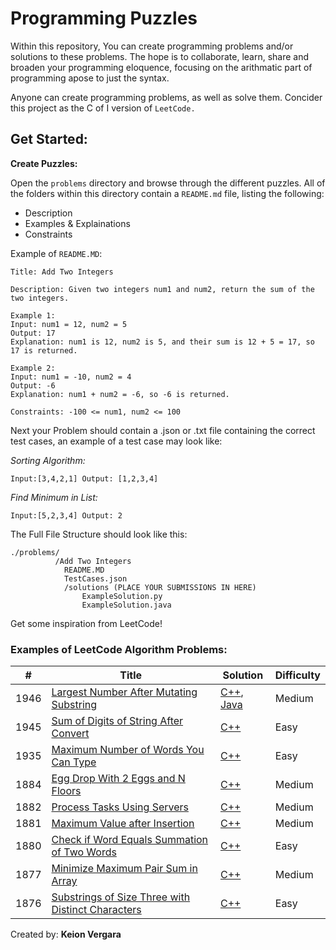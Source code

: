 
Programming Puzzles
========
Within this repository, You can create programming problems and/or solutions to these problems. The hope is to collaborate, learn, share and broaden your programming eloquence, focusing on the arithmatic part of programming apose to just the syntax. 

Anyone can create programming problems, as well as solve them. Concider this project as the C of I version of `LeetCode.` 

## Get Started:
<b>Create Puzzles:</b>

Open the `problems` directory and browse through the different puzzles.
All of the folders within this directory contain a `README.md` file, listing the following:
-   Description 
-   Examples & Explainations
-   Constraints

Example of `README.MD`:

    Title: Add Two Integers

    Description: Given two integers num1 and num2, return the sum of the two integers.
    
    Example 1:
    Input: num1 = 12, num2 = 5
    Output: 17
    Explanation: num1 is 12, num2 is 5, and their sum is 12 + 5 = 17, so 17 is returned.
    
    Example 2:
    Input: num1 = -10, num2 = 4
    Output: -6
    Explanation: num1 + num2 = -6, so -6 is returned.

    Constraints: -100 <= num1, num2 <= 100


Next your Problem should contain a .json or .txt file containing the correct test cases, an example of a test case may look like:

<i>Sorting Algorithm:</i>
    
    Input:[3,4,2,1] Output: [1,2,3,4]

<i>Find Minimum in List:</i>
    
    Input:[5,2,3,4] Output: 2

The Full File Structure should look like this:

    ./problems/
              /Add Two Integers
                README.MD
                TestCases.json
                /solutions (PLACE YOUR SUBMISSIONS IN HERE)
                    ExampleSolution.py
                    ExampleSolution.java




Get some inspiration from LeetCode!
### Examples of LeetCode Algorithm Problems:
| # | Title | Solution | Difficulty |
|---| ----- | -------- | ---------- |
|1946|[Largest Number After Mutating Substring](https://leetcode.com/problems/largest-number-after-mutating-substring/) | [C++](./algorithms/cpp/largestNumberAfterMutatingSubstring/LargestNumberAfterMutatingSubstring.cpp), [Java](./algorithms/java/src/LargestNumberAfterMutatingSubtring/largestNumberAfterMutatingSubstring.java)|Medium|
|1945|[Sum of Digits of String After Convert](https://leetcode.com/problems/sum-of-digits-of-string-after-convert/) | [C++](./algorithms/cpp/leetcode/sumOfDigitsOfStringAfterConvert/SumOfDigitsOfStringAfterConvert.cpp)|Easy|
|1935|[Maximum Number of Words You Can Type](https://leetcode.com/problems/maximum-number-of-words-you-can-type/) | [C++](./algorithms/cpp/maximumNumberOfWordsYouCanType/MaximumNumberOfWordsYouCanType.cpp)|Easy|
|1884|[Egg Drop With 2 Eggs and N Floors](https://leetcode.com/problems/egg-drop-with-2-eggs-and-n-floors/) | [C++](./algorithms/cpp/eggDropWith2EggsAndNFloors/EggDropWith2EggsAndNFloors.cpp)|Medium|
|1882|[Process Tasks Using Servers](https://leetcode.com/problems/process-tasks-using-servers/) | [C++](./algorithms/cpp/processTasksUsingServers/ProcessTasksUsingServers.cpp)|Medium|
|1881|[Maximum Value after Insertion](https://leetcode.com/problems/maximum-value-after-insertion/) | [C++](./algorithms/cpp/maximumValueAfterInsertion/MaximumValueAfterInsertion.cpp)|Medium|
|1880|[Check if Word Equals Summation of Two Words](https://leetcode.com/problems/check-if-word-equals-summation-of-two-words/) | [C++](./algorithms/cpp/checkIfWordEqualsSummationOfTwoWords/CheckIfWordEqualsSummationOfTwoWords.cpp)|Easy|
|1877|[Minimize Maximum Pair Sum in Array](https://leetcode.com/problems/minimize-maximum-pair-sum-in-array/) | [C++](./algorithms/cpp/minimizeMaximumPairSumInArray/MinimizeMaximumPairSumInArray.cpp)|Medium|
|1876|[Substrings of Size Three with Distinct Characters](https://leetcode.com/problems/substrings-of-size-three-with-distinct-characters/submissions/) | [C++](./algorithms/cpp/substringsOfSizeThreeWithDistinctCharacters/SubstringsOfSizeThreeWithDistinctCharacters.cpp)|Easy|



Created by: <b>Keion Vergara</b> 
